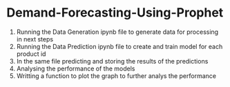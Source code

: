 # Demand-Forecasting-Using-Prophet

1) Running the Data Generation ipynb file to generate data for processing in next steps
2) Running the Data Prediction ipynb file to create and train model for each product id
3) In the same file predicting and storing the results of the predictions
4) Analysing the performance of the models
5) Writting a function to plot the graph to further analys the performance 
